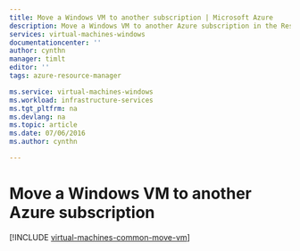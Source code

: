```yaml
---
title: Move a Windows VM to another subscription | Microsoft Azure
description: Move a Windows VM to another Azure subscription in the Resource Manager deployment model.
services: virtual-machines-windows
documentationcenter: ''
author: cynthn
manager: timlt
editor: ''
tags: azure-resource-manager

ms.service: virtual-machines-windows
ms.workload: infrastructure-services
ms.tgt_pltfrm: na
ms.devlang: na
ms.topic: article
ms.date: 07/06/2016
ms.author: cynthn

---
```

# Move a Windows VM to another Azure subscription
[!INCLUDE [virtual-machines-common-move-vm](../../includes/virtual-machines-common-move-vm.md)]

